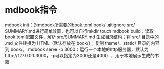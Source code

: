 # mdbook指令

mdbook init：对mdbook所需要的book.toml  book/ .gitignore src/ SUMMARY.md进行简单设置，也可以自行mkdir touch
mdbook build：读取book.toml配置文件，解析 src/SUMMARY.md 生成目录结构；将 src/ 目录中的 .md 文件转换为 HTML（默认存放在 book/）；复制 theme/、static/ 目录的内容到 book/。
mdbook serve -p 3000：运行一个本地的http服务器，默认为http://127.0.0.1:3000，-p可以指定为3000还是4000...，用于本地展示生成的书籍